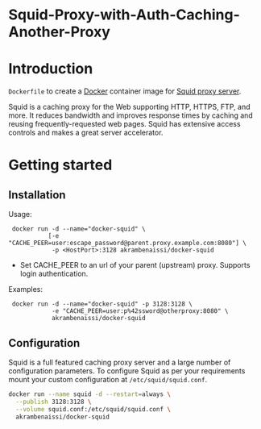 # Squid-Proxy-with-Auth-Caching-Another-Proxy

# Introduction

`Dockerfile` to create a [Docker](https://www.docker.com/) container image for [Squid proxy server](http://www.squid-cache.org/).

Squid is a caching proxy for the Web supporting HTTP, HTTPS, FTP, and more. It reduces bandwidth and improves response times by caching and reusing frequently-requested web pages. Squid has extensive access controls and makes a great server accelerator.

# Getting started

## Installation
Usage:
```
 docker run -d --name="docker-squid" \
           [-e "CACHE_PEER=user:escape_password@parent.proxy.example.com:8080"] \
            -p <HostPort>:3128 akrambenaissi/docker-squid
```

- Set CACHE_PEER to an url of your parent (upstream) proxy. Supports login authentication.

Examples:

```
 docker run -d --name="docker-squid" -p 3128:3128 \
            -e "CACHE_PEER=user:p%42ssword@otherproxy:8080" \
            akrambenaissi/docker-squid

```

## Configuration

Squid is a full featured caching proxy server and a large number of configuration parameters. To configure Squid as per your requirements mount your custom configuration at `/etc/squid/squid.conf`.

```bash
docker run --name squid -d --restart=always \
  --publish 3128:3128 \
  --volume squid.conf:/etc/squid/squid.conf \
  akrambenaissi/docker-squid
```
